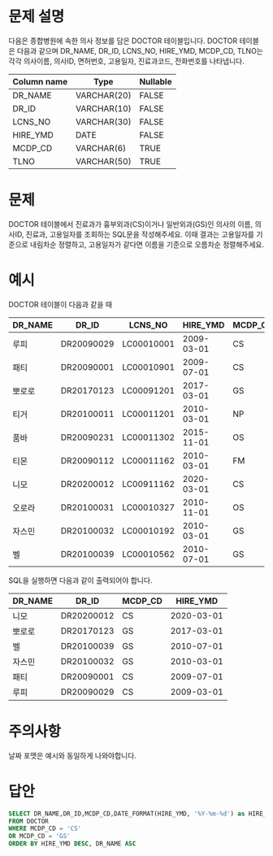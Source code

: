 # 문제 설명

다음은 종합병원에 속한 의사 정보를 담은 DOCTOR 테이블입니다. DOCTOR 테이블은 다음과 같으며 DR_NAME, DR_ID, LCNS_NO, HIRE_YMD, MCDP_CD, TLNO는 각각 의사이름, 의사ID, 면허번호, 고용일자, 진료과코드, 전화번호를 나타냅니다.

| Column name | Type        | Nullable |
| ----------- | ----------- | -------- |
| DR_NAME     | VARCHAR(20) | FALSE    |
| DR_ID       | VARCHAR(10) | FALSE    |
| LCNS_NO     | VARCHAR(30) | FALSE    |
| HIRE_YMD    | DATE        | FALSE    |
| MCDP_CD     | VARCHAR(6)  | TRUE     |
| TLNO        | VARCHAR(50) | TRUE     |

# 문제

DOCTOR 테이블에서 진료과가 흉부외과(CS)이거나 일반외과(GS)인 의사의 이름, 의사ID, 진료과, 고용일자를 조회하는 SQL문을 작성해주세요. 이때 결과는 고용일자를 기준으로 내림차순 정렬하고, 고용일자가 같다면 이름을 기준으로 오름차순 정렬해주세요.

# 예시

DOCTOR 테이블이 다음과 같을 때

| DR_NAME | DR_ID      | LCNS_NO    | HIRE_YMD   | MCDP_CD | TLNO        |
| ------- | ---------- | ---------- | ---------- | ------- | ----------- |
| 루피    | DR20090029 | LC00010001 | 2009-03-01 | CS      | 01085482011 |
| 패티    | DR20090001 | LC00010901 | 2009-07-01 | CS      | 01085220122 |
| 뽀로로  | DR20170123 | LC00091201 | 2017-03-01 | GS      | 01034969210 |
| 티거    | DR20100011 | LC00011201 | 2010-03-01 | NP      | 01034229818 |
| 품바    | DR20090231 | LC00011302 | 2015-11-01 | OS      | 01049840278 |
| 티몬    | DR20090112 | LC00011162 | 2010-03-01 | FM      | 01094622190 |
| 니모    | DR20200012 | LC00911162 | 2020-03-01 | CS      | 01089483921 |
| 오로라  | DR20100031 | LC00010327 | 2010-11-01 | OS      | 01098428957 |
| 자스민  | DR20100032 | LC00010192 | 2010-03-01 | GS      | 01023981922 |
| 벨      | DR20100039 | LC00010562 | 2010-07-01 | GS      | 01058390758 |

SQL을 실행하면 다음과 같이 출력되어야 합니다.

| DR_NAME | DR_ID      | MCDP_CD | HIRE_YMD   |
| ------- | ---------- | ------- | ---------- |
| 니모    | DR20200012 | CS      | 2020-03-01 |
| 뽀로로  | DR20170123 | GS      | 2017-03-01 |
| 벨      | DR20100039 | GS      | 2010-07-01 |
| 자스민  | DR20100032 | GS      | 2010-03-01 |
| 패티    | DR20090001 | CS      | 2009-07-01 |
| 루피    | DR20090029 | CS      | 2009-03-01 |

# 주의사항

날짜 포맷은 예시와 동일하게 나와야합니다.

# 답안

```sql
SELECT DR_NAME,DR_ID,MCDP_CD,DATE_FORMAT(HIRE_YMD, '%Y-%m-%d') as HIRE_YMD
FROM DOCTOR
WHERE MCDP_CD = 'CS'
OR MCDP_CD = 'GS'
ORDER BY HIRE_YMD DESC, DR_NAME ASC
```
